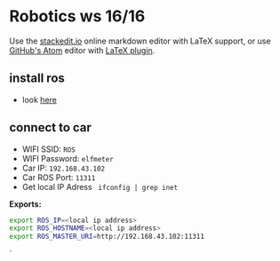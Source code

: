 # Robotics ws 16/16

Use the [stackedit.io](https://stackedit.io/editor) online markdown editor with LaTeX support, or use [GitHub's Atom](https://atom.io/) editor with  [LaTeX plugin](https://atom.io/packages/markdown-preview-enhanced).

## install ros
* look [here](http://wiki.ros.org/kinetic/Installation/Ubuntu)

## connect to car
* WIFI SSID: `ROS`
* WIFI Password: `elfmeter`
* Car IP: `192.168.43.102`
* Car ROS Port: `11311`
* Get local IP Adress ` ifconfig | grep inet`

 __Exports:__

 ```bash
export ROS_IP=<local ip address>
export ROS_HOSTNAME=<local ip address>
export ROS_MASTER_URI=http://192.168.43.102:11311
 ```
`
